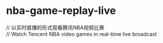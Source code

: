 # nba-game-replay-live
// 以实时直播的形式观看腾讯NBA视频比赛   
// Watch Tencent NBA video games in real-time live broadcast
